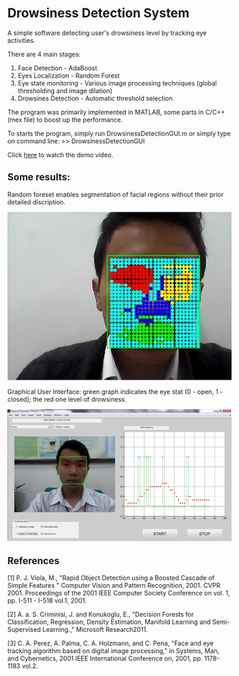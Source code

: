 # Drowsiness Detection System
A simple software detecting user's drowsiness level by tracking eye activities. 

There are 4 main stages:
1. Face Detection - AdaBoost
2. Eyes Localization - Random Forest
3. Eye state monitoring - Various image processing techniques (global thresholding and image dilation)
4. Drowsines Detection - Automatic threshold selection

The program was primarily implemented in MATLAB, some parts in C/C++ (mex file) to boost up the performance.

To starts the program, simply run DrowsinessDetectionGUI.m or simply type on command line:
    >> DrowsinessDetectionGUI
    
Click [here](https://youtu.be/YsL4wMvDNgI) to watch the demo video.

## Some results:

Random foreset enables segmentation of facial regions without their prior detailed discription.

<div style="text-align:center"><img src="images/Facial Regions.jpg" /></div>

Graphical User Interface: green graph indicates the eye stat (0 - open, 1 - closed); the red one level of drowsiness.

<div style="text-align:center"><img src="images/GUI.jpg" /></div>

## References
[1]	P. J. Viola, M., "Rapid Object Detection using a Boosted Cascade of Simple Features " Computer Vision and Pattern Recognition, 2001. CVPR 2001. Proceedings of the 2001 IEEE Computer Society Conference on	vol. 1, pp. I-511 - I-518 vol.1, 2001.

[2]	A. a. S. Criminisi, J. and Konukoglu, E., "Decision Forests for Classification, Regression, Density Estimation, Manifold Learning and Semi-Supervised Learning.," Microsoft Research2011.

[3]	C. A. Perez, A. Palma, C. A. Holzmann, and C. Pena, "Face and eye tracking algorithm based on digital image processing," in Systems, Man, and Cybernetics, 2001 IEEE International Conference on, 2001, pp. 1178-1183 vol.2.
